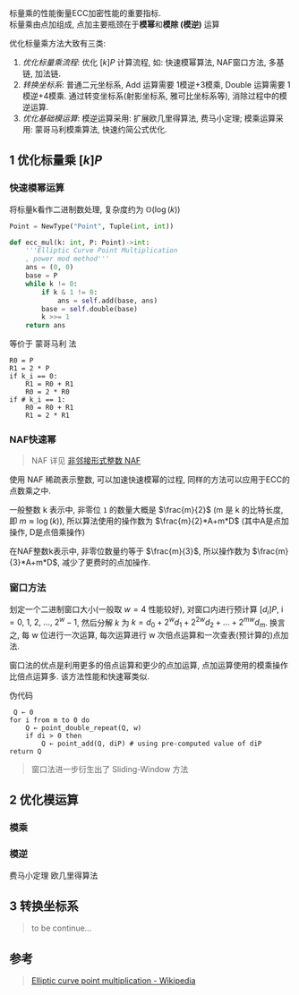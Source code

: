 标量乘的性能衡量ECC加密性能的重要指标.  
标量乘由点加组成, 点加主要瓶颈在于**模幂**和**模除 (模逆)** 运算

优化标量乘方法大致有三类:  
1. *优化标量乘流程*: 优化 $[k]P$ 计算流程, 如: 快速模幂算法, NAF窗口方法, 多基链, 加法链.
2. *转换坐标系*: 普通二元坐标系, Add 运算需要 1模逆+3模乘, Double 运算需要 1模逆+4模乘. 通过转变坐标系(射影坐标系, 雅可比坐标系等), 消除过程中的模逆运算.
3. *优化基础模运算*: 模逆运算采用: 扩展欧几里得算法, 费马小定理; 模乘运算采用: 蒙哥马利模乘算法, 快速约简公式优化.

## 1 优化标量乘 $[k]P$

### 快速模幂运算

将标量k看作二进制数处理, 复杂度约为 $\mathbb{O}(\log(k))$

```python
Point = NewType("Point", Tuple(int, int))

def ecc_mul(k: int, P: Point)->int:
	'''Elliptic Curve Point Multiplication
	, power mod method'''
	ans = (0, 0)
	base = P
	while k != 0:
		if k & 1 != 0:
			ans = self.add(base, ans) 
		base = self.double(base)
		k >>= 1
	return ans
```

等价于 蒙哥马利 法

```
R0 = P
R1 = 2 * P
if k_i == 0:
	R1 = R0 + R1
	R0 = 2 * R0
if # k_i == 1:
	R0 = R0 + R1
	R1 = 2 * R1
```

### NAF快速幂

> NAF 详见 [非邻接形式整数 NAF](../../../数论/非邻接形式整数%20NAF.md)

使用 NAF 稀疏表示整数, 可以加速快速模幂的过程, 同样的方法可以应用于ECC的点数乘之中.

一般整数 k 表示中, 非零位 `1` 的数量大概是 $\frac{m}{2}$ (m 是 k 的比特长度, 即 $m\approx \log(k)$), 所以算法使用的操作数为 $\frac{m}{2}*A+m*D$ (其中A是点加操作, D是点倍乘操作)

在NAF整数k表示中, 非零位数量约等于 $\frac{m}{3}$, 所以操作数为 $\frac{m}{3}*A+m*D$, 减少了更费时的点加操作.


### 窗口方法

划定一个二进制窗口大小(一般取 $w=4$ 性能较好), 对窗口内进行预计算 $[d_{i}]P\text{, i}=0,\ 1,\ 2,\ \dots,\ 2^{w}-1$, 然后分解 $k$ 为 $k=d_{0}+2^{w}d_{1}+2^{2w}d_{2}+\dots+2^{mw}d_{m}$. 换言之, 每 w 位进行一次运算, 每次运算进行 w 次倍点运算和一次查表(预计算的)点加法. 

窗口法的优点是利用更多的倍点运算和更少的点加运算, 点加运算使用的模乘操作比倍点运算多. 该方法性能和快速幂类似.

伪代码
```
 Q ← 0
for i from m to 0 do
	Q ← point_double_repeat(Q, w)
	if di > 0 then
		Q ← point_add(Q, diP) # using pre-computed value of diP
return Q
```

> 窗口法进一步衍生出了 Sliding-Window 方法

## 2 优化模运算

### 模乘


### 模逆
费马小定理
欧几里得算法

## 3 转换坐标系
> to be continue...



## 参考

> [Elliptic curve point multiplication - Wikipedia](https://en.wikipedia.org/wiki/Elliptic_curve_point_multiplication#Point_doubling) 



